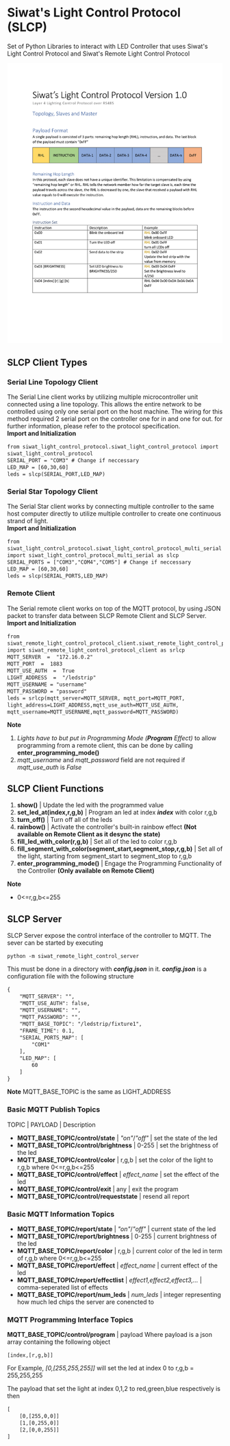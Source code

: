 # Siwat's Light Control Protocol (SLCP)
 Set of Python Libraries to interact with LED Controller that uses Siwat's Light Control Protocol and Siwat's Remote Light Control Protocol
 
 ![](slcp_protocol.png)

## **SLCP Client Types**


### Serial Line Topology Client

The Serial Line client works by utilizing multiple microcontroller unit connected using a line topology. This allows the entire network to be controlled using only one serial port on the host machine. The wiring for this method required 2 serial port on the controller one for in and one for out. for further information, please refer to the protocol specification.<br/>
**Import and Initialization**

    from siwat_light_control_protocol.siwat_light_control_protocol import siwat_light_control_protocol
    SERIAL_PORT = "COM3" # Change if neccessary
    LED_MAP = [60,30,60]
    leds = slcp(SERIAL_PORT,LED_MAP)
    
### Serial Star Topology Client
The Serial Star client works by connecting multiple controller to the same host computer directly to utilize multiple controller to create one continuous strand of light.<br/>
**Import and Initialization**

    from siwat_light_control_protocol.siwat_light_control_protocol_multi_serial import siwat_light_control_protocol_multi_serial as slcp
    SERIAL_PORTS = ["COM3","COM4","COM5"] # Change if neccessary
    LED_MAP = [60,30,60]
    leds = slcp(SERIAL_PORTS,LED_MAP)

### Remote Client
The Serial remote client works on top of the MQTT protocol, by using JSON packet to transfer data between SLCP Remote Client and SLCP Server.<br/>
**Import and Initialization**

    from siwat_remote_light_control_protocol_client.siwat_remote_light_control_protocol_client import siwat_remote_light_control_protocol_client as srlcp
    MQTT_SERVER  =  "172.16.0.2"
    MQTT_PORT  =  1883
    MQTT_USE_AUTH  =  True
    LIGHT_ADDRESS  =  "/ledstrip"
    MQTT_USERNAME = "username"
    MQTT_PASSWORD = "password"
    leds = srlcp(mqtt_server=MQTT_SERVER, mqtt_port=MQTT_PORT, light_address=LIGHT_ADDRESS,mqtt_use_auth=MQTT_USE_AUTH, mqtt_username=MQTT_USERNAME,mqtt_password=MQTT_PASSWORD)
**Note**

 1. *Lights have to but put in Programming Mode (**Program** Effect)* to allow programming from a remote client, this can be done by calling **enter_programming_mode()**
 2. *mqtt_username* and *mqtt_password* field are not required if *mqtt_use_auth* is *False*

## **SLCP Client Functions**

 1. **show()** | Update the led with the programmed value
 2. **set_led_at(index,r,g,b)** | Program an led at index ***index*** with color r,g,b
 3. **turn_off()** | Turn off all of the leds
 4. **rainbow()** | Activate the controller's built-in rainbow effect **(Not available on Remote Client as it desync the state)**
 5. **fill_led_with_color(r,g,b)** | Set all of the led to color r,g,b
 6. **fill_segment_with_color(segment_start,segment_stop,r,g,b)** | Set all of the light, starting from segment_start to segment_stop to r,g,b
 7. **enter_programming_mode()** | Engage the Programming Functionality of the Controller **(Only available on Remote Client)**

**Note**
 - 0<=r,g,b<=255

## **SLCP Server**
SLCP Server expose the control interface of the controller to MQTT. The sever can be started by executing

    python -m siwat_remote_light_control_server
This must be done in a directory with ***config.json*** in it.
***config.json*** is a configuration file with the following structure

    {
	    "MQTT_SERVER": "",
	    "MQTT_USE_AUTH": false,
	    "MQTT_USERNAME": "",
	    "MQTT_PASSWORD": "",
	    "MQTT_BASE_TOPIC": "/ledstrip/fixture1",
	    "FRAME_TIME": 0.1,
	    "SERIAL_PORTS_MAP": [
		    "COM1"
        ],
	    "LED_MAP": [
		    60
	    ]
    }
**Note**
MQTT_BASE_TOPIC is the same as LIGHT_ADDRESS

### Basic MQTT Publish Topics
TOPIC | PAYLOAD | Description
 - **MQTT_BASE_TOPIC/control/state** | *"on"*/*"off"* | set the state of the led
 - **MQTT_BASE_TOPIC/control/brightness** | 0-255 | set the brightness of the led
 - **MQTT_BASE_TOPIC/control/color** | r,g,b | set the color of the light to r,g,b where 0<=r,g,b<=255
 - **MQTT_BASE_TOPIC/control/effect** | *effect_name* | set the effect of the led
- **MQTT_BASE_TOPIC/control/exit** | any | exit the program
- **MQTT_BASE_TOPIC/control/requeststate** | resend all report

### Basic MQTT Information Topics
 - **MQTT_BASE_TOPIC/report/state** | *"on"*/*"off"* | current state of the led
 - **MQTT_BASE_TOPIC/report/brightness** | 0-255 | current brightness of the led
 - **MQTT_BASE_TOPIC/report/color** | r,g,b | current color of the led in term of r,g,b where 0<=r,g,b<=255
 - **MQTT_BASE_TOPIC/report/effect** | *effect_name* | current effect of the led
 - **MQTT_BASE_TOPIC/report/effectlist** | *effect1,effect2,effect3,...* | comma-seperated list of effects
 - **MQTT_BASE_TOPIC/report/num_leds** | *num_leds* | integer representing how much led chips the server are conencted to

### MQTT Programming Interface Topics
**MQTT_BASE_TOPIC/control/program** | payload
Where payload is a json array containing the following object

    [index,[r,g,b]]

For Example, *[0,[255,255,255]]* will set the led at index 0 to r,g,b = 255,255,255

The payload that set the light at index 0,1,2 to red,green,blue respectively is then

    [
        [0,[255,0,0]]
        [1,[0,255,0]]
        [2,[0,0,255]]
    ]